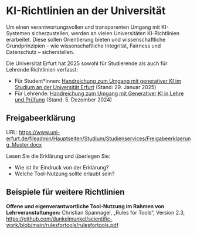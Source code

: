 # KI-Richtlinien an der Universität

Um einen verantwortungsvollen und transparenten Umgang mit KI-Systemen sicherzustellen, werden an vielen Universitäten  KI-Richtlinien erarbeitet. Diese sollen Orientierung bieten und wissenschaftliche  Grundprinzipien – wie wissenschaftliche Integrität, Fairness und Datenschutz – sicherstellen.

Die Universität Erfurt hat 2025 sowohl für Studierende als auch für Lehrende Richtlinien verfasst:
- Für Student*innen: [Handreichung zum Umgang mit generativer KI im Studium an der Universität Erfurt](https://www.uni-erfurt.de/studium/studienservices/digitales-lernen-lehren/generative-ki-im-studium) (Stand: 29. Januar 2025)
- Für Lehrende: [Handreichung zum Umgang mit Generativer KI in Lehre und Prüfung](https://www.uni-erfurt.de/studium/studienservices/digitales-lernen-lehren/generative-ki-in-lehre-und-pruefung) (Stand: 5. Dezember 2024)


## Freigabeerklärung

URL: https://www.uni-erfurt.de/fileadmin/Hauptseiten/Studium/Studienservices/Freigabeerklaerung_Muster.docx

Lesen Sie die Erklärung und überlegen Sie:
- Wie ist Ihr Eindruck von der Erklärung?
- Welche Tool-Nutzung sollte erlaubt sein?

## Beispiele für weitere Richtlinien

**Offene und eigenverantwortliche Tool-Nutzung im Rahmen von Lehrveranstaltungen:**
Christian Spannagel, „Rules for Tools“, Version 2.3,
https://github.com/dunkelmunkel/scientific-work/blob/main/rulesfortools/rulesfortools.pdf


